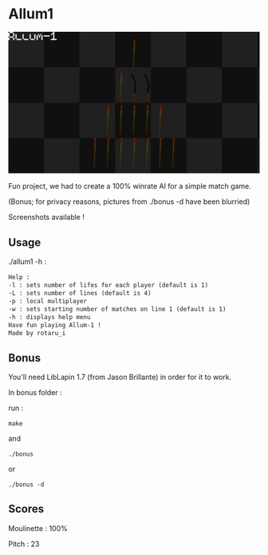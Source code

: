 # Allum1

![alt tag](./allum1.png)

Fun project, we had to create a 100% winrate AI for a simple match game.

(Bonus; for privacy reasons, pictures from ./bonus -d have been blurried)

Screenshots available !

## Usage

./allum1 -h :
```
Help :
-l : sets number of lifes for each player (default is 1)
-L : sets number of lines (default is 4)
-p : local multiplayer
-w : sets starting number of matches on line 1 (default is 1)
-h : displays help menu
Have fun playing Allum-1 !
Made by rotaru_i
```

## Bonus

You'll need LibLapin 1.7 (from Jason Brillante) in order for it to work.

In bonus folder :

run :
```
make
```

and

```
./bonus
```

or

```
./bonus -d
```

## Scores

Moulinette : 100%

Pitch : 23